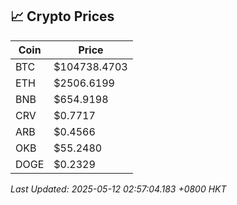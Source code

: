 ## 📈 Crypto Prices

| Coin | Price |
| ---- | ----- |
| BTC | $104738.4703 |
| ETH | $2506.6199 |
| BNB | $654.9198 |
| CRV | $0.7717 |
| ARB | $0.4566 |
| OKB | $55.2480 |
| DOGE | $0.2329 |

_Last Updated: 2025-05-12 02:57:04.183 +0800 HKT_